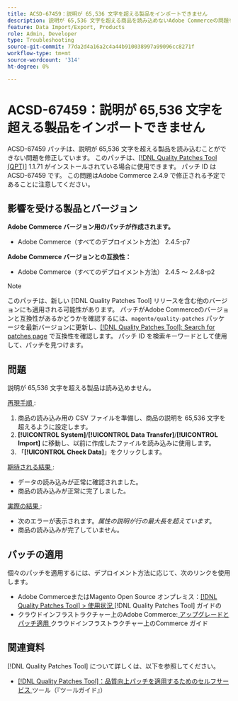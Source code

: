 ```yaml
---
title: ACSD-67459：説明が 65,536 文字を超える製品をインポートできません
description: 説明が 65,536 文字を超える商品を読み込めないAdobe Commerceの問題を修正するために、ACSD-67459 パッチを適用してください。
feature: Data Import/Export, Products
role: Admin, Developer
type: Troubleshooting
source-git-commit: 77da2d4a16a2c4a44b910038997a99096cc8271f
workflow-type: tm+mt
source-wordcount: '314'
ht-degree: 0%

---
```



# ACSD-67459：説明が 65,536 文字を超える製品をインポートできません

ACSD-67459 パッチは、説明が 65,536 文字を超える製品を読み込むことができない問題を修正しています。 このパッチは、[[!DNL Quality Patches Tool (QPT)]](/help/tools/quality-patches-tool/quality-patches-tool-to-self-serve-quality-patches.md) 1.1.71 がインストールされている場合に使用できます。 パッチ ID は ACSD-67459 です。 この問題はAdobe Commerce 2.4.9 で修正される予定であることに注意してください。

## 影響を受ける製品とバージョン

**Adobe Commerce バージョン用のパッチが作成されます。**

* Adobe Commerce（すべてのデプロイメント方法） 2.4.5-p7

**Adobe Commerce バージョンとの互換性：**

* Adobe Commerce（すべてのデプロイメント方法） 2.4.5 ～ 2.4.8-p2

>[!NOTE]
>
>このパッチは、新しい [!DNL Quality Patches Tool] リリースを含む他のバージョンにも適用される可能性があります。 パッチがAdobe Commerceのバージョンと互換性があるかどうかを確認するには、`magento/quality-patches` パッケージを最新バージョンに更新し、[[!DNL Quality Patches Tool]: Search for patches page](https://experienceleague.adobe.com/tools/commerce-quality-patches/index.html) で互換性を確認します。 パッチ ID を検索キーワードとして使用して、パッチを見つけます。

## 問題

説明が 65,536 文字を超える製品は読み込めません。

<u> 再現手順 </u>:

1. 商品の読み込み用の CSV ファイルを準備し、商品の説明を 65,536 文字を超えるように設定します。
1. **[!UICONTROL System]**/**[!UICONTROL Data Transfer]**/**[!UICONTROL Import]** に移動し、以前に作成したファイルを読み込みに使用します。
1. 「**[!UICONTROL Check Data]**」をクリックします。

<u> 期待される結果 </u>:

* データの読み込みが正常に確認されました。
* 商品の読み込みが正常に完了しました。

<u> 実際の結果 </u>:

* 次のエラーが表示されます。*属性の説明が行の最大長を超えています*。
* 商品の読み込みが完了していません。

## パッチの適用

個々のパッチを適用するには、デプロイメント方法に応じて、次のリンクを使用します。

* Adobe CommerceまたはMagento Open Source オンプレミス：[[!DNL Quality Patches Tool] > 使用状況 ](/help/tools/quality-patches-tool/usage.md)[!DNL Quality Patches Tool] ガイドの
* クラウドインフラストラクチャー上のAdobe Commerce:[ アップグレードとパッチ適用 ](https://experienceleague.adobe.com/docs/commerce-cloud-service/user-guide/develop/upgrade/apply-patches.html) クラウドインフラストラクチャー上のCommerce ガイド

## 関連資料

[!DNL Quality Patches Tool] について詳しくは、以下を参照してください。

* [[!DNL Quality Patches Tool]：品質向上パッチを適用するためのセルフサービス ](/help/tools/quality-patches-tool/quality-patches-tool-to-self-serve-quality-patches.md) ツール（『ツールガイド』）
